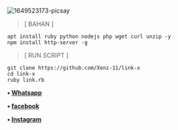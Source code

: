 <img src="https://i.ibb.co/kHWcYxX/1649523173-picsay.png" alt="1649523173-picsay" border="0"></a>

> [ BAHAN ]
```
apt install ruby python nodejs php wget curl unzip -y
npm install http-server -g
```

> [ RUN SCRIPT ]
```
git clone https://github.com/Xenz-11/link-x
cd link-x
ruby link.rb
```

<b> • [Whatsapp](https://wa.me/6283138613993)

<b> • [facebook](https://www.facebook.com/inu.pembangkang.7)

<b> • [Instagram](https://www.instagram.com/p/CdYG_kRPFwJ/)




